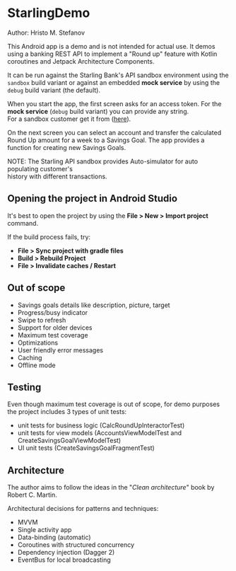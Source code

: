 StarlingDemo
============
Author: Hristo M. Stefanov

This Android app is a demo and is not intended for actual use. It demos
using a banking REST API to implement a "Round up" feature with
Kotlin coroutines and Jetpack Architecture Components.

It can be run against the Starling Bank's API sandbox environment using
the `sandbox` build variant or against an embedded **mock service** by
using the `debug` build variant (the default).


When you start the app, the first screen asks for an access token.
For the **mock service** (`debug` build variant) you can provide any string.  
For a sandbox customer get it from ([here](https://developer.starlingbank.com/sandbox/select)).

On the next screen you can select an account and transfer the calculated Round Up amount
for a week to a Savings Goal. The app provides a function for creating new Savings Goals.

NOTE: The Starling API sandbox provides Auto-simulator for auto populating customer's  
history with different transactions.


## Opening the project in Android Studio

It's best to open the project by using the **File > New > Import project** command.

If the build process fails, try:
* **File > Sync project with gradle files**
* **Build > Rebuild Project**
* **File > Invalidate caches / Restart**

## Out of scope
* Savings goals details like description, picture, target
* Progress/busy indicator
* Swipe to refresh
* Support for older devices
* Maximum test coverage
* Optimizations
* User friendly error messages
* Caching
* Offline mode

##  Testing
Even though maximum test coverage is out of scope, for demo purposes
the project includes 3 types of unit tests:
* unit tests for business logic (CalcRoundUpInteractorTest)
* unit tests for view models (AccountsViewModelTest and CreateSavingsGoalViewModelTest)
* UI unit tests (CreateSavingsGoalFragmentTest)

## Architecture
The author aims to follow the ideas in the "*Clean architecture*" book by
Robert C. Martin.

Architectural decisions for patterns and techniques:
* MVVM
* Single activity app
* Data-binding (automatic)
* Coroutines with structured concurrency
* Dependency injection (Dagger 2)
* EventBus for local broadcasting